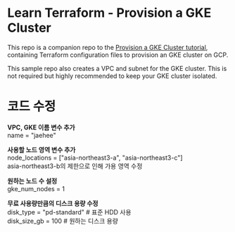 # Learn Terraform - Provision a GKE Cluster

This repo is a companion repo to the [Provision a GKE Cluster tutorial](https://developer.hashicorp.com/terraform/tutorials/kubernetes/gke), containing Terraform configuration files to provision an GKE cluster on GCP.

This sample repo also creates a VPC and subnet for the GKE cluster. This is not
required but highly recommended to keep your GKE cluster isolated.


# 코드 수정
 
**VPC, GKE 이름 변수 추가**   
    name       = "jaehee"

**사용할 노드 영역 변수 추가**   
    node_locations = ["asia-northeast3-a", "asia-northeast3-c"]    
    asia-northeast3-b의 제한으로 인해 가용 영역 수정   

**원하는 노드 수 설정**    
    gke_num_nodes = 1  

**무료 사용량만큼의 디스크 용량 수정**   
    disk_type    = "pd-standard"  # 표준 HDD 사용   
    disk_size_gb = 100             # 원하는 디스크 용량